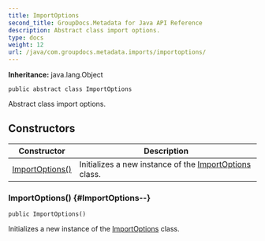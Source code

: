 ```yaml
---
title: ImportOptions
second_title: GroupDocs.Metadata for Java API Reference
description: Abstract class import options.
type: docs
weight: 12
url: /java/com.groupdocs.metadata.imports/importoptions/
---
```

**Inheritance:**
java.lang.Object
```
public abstract class ImportOptions
```

Abstract class import options.
## Constructors

| Constructor | Description |
| --- | --- |
| [ImportOptions()](#ImportOptions--) | Initializes a new instance of the [ImportOptions](../../com.groupdocs.metadata.imports/importoptions) class. |
### ImportOptions() {#ImportOptions--}
```
public ImportOptions()
```


Initializes a new instance of the [ImportOptions](../../com.groupdocs.metadata.imports/importoptions) class.

